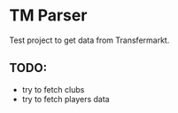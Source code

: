 # TM Parser

Test project to get data from Transfermarkt.

## TODO: 
* try to fetch clubs
* try to fetch players data
